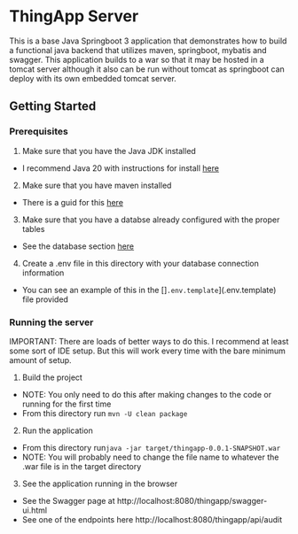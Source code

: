 # ThingApp Server
This is a base Java Springboot 3 application that demonstrates how to build a functional java backend that utilizes maven, springboot, mybatis and swagger. This application builds to a war so that it may be hosted in a tomcat server although it also can be run without tomcat as springboot can deploy with its own embedded tomcat server.

## Getting Started

### Prerequisites
1. Make sure that you have the Java JDK installed
  - I recommend Java 20 with instructions for install [here](https://docs.oracle.com/en/java/javase/20/install/)
2. Make sure that you have maven installed
  - There is a guid for this [here](https://www.baeldung.com/install-maven-on-windows-linux-mac)
3. Make sure that you have a databse already configured with the proper tables
  - See the database section [here](../../database/README.md)
4. Create a .env file in this directory with your database connection information
  - You can see an example of this in the []`.env.template`](.env.template) file provided

### Running the server
IMPORTANT: There are loads of better ways to do this. I recommend at least some sort of IDE setup. But this will work every time with the bare minimum amount of setup.

1. Build the project
  - NOTE: You only need to do this after making changes to the code or running for the first time
  - From this directory run `mvn -U clean package`
2. Run the application
  - From this directory run`java -jar target/thingapp-0.0.1-SNAPSHOT.war`
  - NOTE: You will probably need to change the file name to whatever the .war file is in the target directory
3. See the application running in the browser
  - See the Swagger page at http://localhost:8080/thingapp/swagger-ui.html
  - See one of the endpoints here http://localhost:8080/thingapp/api/audit